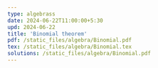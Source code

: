 ```yaml
---
type: algebrass
date: 2024-06-22T11:00:00+5:30
upd: 2024-06-22
title: 'Binomial theorem'
pdf: /static_files/algebra/Binomial.pdf
tex: /static_files/algebra/Binomial.tex
solutions: /static_files/algebra/Binomial.pdf
---
```


